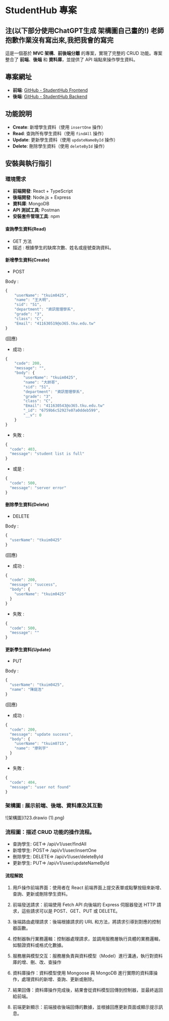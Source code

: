 # StudentHub 專案 
## 注(以下部分使用ChatGPT生成 架構圖自己畫的!) 老師抱歉作業沒有寫出來,我把我會的寫完

這是一個基於 **MVC 架構**、**前後端分離** 的專案，實現了完整的 CRUD 功能。專案整合了 **前端**、**後端** 和 **資料庫**，並提供了 API 端點來操作學生資料。

## 專案網址

- **前端**: [GitHub - StudentHub Frontend](https://github.com/nelson0715/StudentHub_front_end)
- **後端**: [GitHub - StudentHub Backend](https://github.com/nelson0715/StudentHub_rear_end)

## 功能說明

- **Create**: 新增學生資料（使用 `insertOne` 操作）
- **Read**: 查詢所有學生資料（使用 `findAll` 操作）
- **Update**: 更新學生資料（使用 `updateNameById` 操作）
- **Delete**: 刪除學生資料（使用 `deleteById` 操作）

## 安裝與執行指引

### 環境需求

- **前端開發**: React + TypeScript
- **後端開發**: Node.js + Express
- **資料庫**: MongoDB
- **API 測試工具**: Postman
- **安裝套件管理工具**: npm

#### 查詢學生資料(Read)
* GET 方法
* 描述 : 根據學生的缺席次數、姓名或座號查詢資料。

#### 新增學生資料(Create)
* POST

Body :
```typescript
{
    "userName": "tkuim0425",
    "name": "王大明",
    "sid": "51",
    "department": "資訊管理學系",
    "grade": "3",
    "class": "C",
    "Email": "411630519@o365.tku.edu.tw"
}
```

(回應)
* 成功 : 
```typescript
{
    "code": 200,
    "message": "",
    "body": {
        "userName": "tkuim0425",
        "name": "大帥哥",
        "sid": "51",
        "department": "資訊管理學系",
        "grade": "3",
        "class": "C",
        "Email": "411630543@o365.tku.edu.tw"
        "_id": "6759b6c52927e07a0ddeb599",
        "__v": 0
    }
}
```

* 失敗 : 
```typescript
{
  "code": 403,
  "message": "student list is full"
}
```
* 或是 : 
```typescript
{
  "code": 500,
  "message": "server error"
}
```
#### 刪除學生資料(Delete)
* DELETE

Body :
```typescript
{
  "userName": "tkuim0425"
}
```

(回應)
* 成功 : 
```typescript
{
  "code": 200,
  "message": "success",
  "body": {
    "userName": "tkuim0425"
  }
}
```

* 失敗 : 
```typescript
{
  "code": 500,
  "message": ""
}
```

#### 更新學生資料(Update)
* PUT

Body :
```typescript
{
  "userName": "tkuim0425",
  "name": "陳庭浩"
}
```

(回應)
* 成功 : 
```typescript
{
  "code": 200,
  "message": "update success",
  "body": {
    "userName": "tkuim0715",
    "name": "廖則宇"
  }
}
```

* 失敗 : 
```typescript
{
  "code": 404,
  "message": "user not found"
}
```

### 架構圖 : 展示前端、後端、資料庫及其互動
![架構圖](123.drawio (1).png)

### 流程圖：描述 CRUD 功能的操作流程。

* 查詢學生: GET=> /api/v1/user/findAll
* 新增學生: POST=> /api/v1/user/insertOne
* 刪除學生: DELETE=> /api/v1/user/deleteById
* 更新學生: PUT=> /api/v1/user/updateNameById

#### 流程解說

1. 用戶操作前端界面：使用者在 React 前端界面上提交表單或點擊按鈕來新增、查詢、更新或刪除學生資料。

2. 前端發送請求：前端使用 Fetch API 向後端的 Express 伺服器發送 HTTP 請求，這些請求可以是 POST、GET、PUT 或 DELETE。

3. 後端路由處理請求：後端根據請求的 URL 和方法，將請求引導到對應的控制器函數。

4. 控制器執行業務邏輯：控制器處理請求，並調用服務層執行具體的業務邏輯，如驗證資料或格式化數據。

5. 服務層與模型交互：服務層負責與資料模型（Model）進行溝通，執行對資料庫的增、刪、改、查操作

6. 資料庫操作：資料模型使用 Mongoose 與 MongoDB 進行實際的資料庫操作，處理資料的新增、查詢、更新或刪除。

7. 結果回傳：資料庫操作完成後，結果會從資料模型回傳到控制器，並最終返回給前端。

8. 前端更新顯示：前端接收後端回傳的數據，並根據回應更新頁面或顯示提示訊息。
